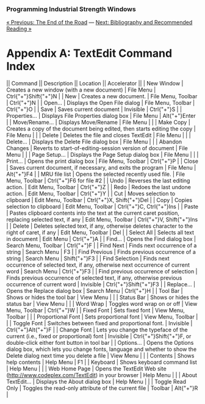 ### Programming Industrial Strength Windows
[« Previous: The End of the Road](Chapter-21-—-The-End-of-the-Road) — [Next: Bibliography and Recommended Reading »](Appendix-B-—-Bibliography-and-Recommended-Reading)
# Appendix A: TextEdit Command Index

|| Command || Description || Location || Accelerator ||
| New Window | Creates a new window (with a new document) | File Menu | Ctrl{"+"}Shift{"+"}N |
| New | Creates a new document. | File Menu, Toolbar | Ctrl{"+"}N |
| Open... | Displays the Open File dialog | File Menu, Toolbar | Ctrl{"+"}O |
| Save | Saves current document | Invisible | Ctrl{"+"}S |
| Properties... | Displays File Properties dialog box | File Menu | Alt{"+"}Enter |
| Move/Rename... | Displays Move/Rename | File Menu |  |
| Make Copy | Creates a copy of the document being edited, then starts editing the copy | File Menu |  |
| Delete | Deletes the file and closes TextEdit | File Menu |  |
| Delete... | Displays the Delete File dialog box | File Menu |  |
| Abandon Changes | Reverts to start-of-editing-session version of document | File Menu |  |
| Page Setup... | Displays the Page Setup dialog box | File Menu |  |
| Print... | Opens the print dialog box | File Menu, Toolbar | Ctrl{"+"}P |
| Close | Saves current document, if necessary, and exits the program | File Menu | Alt{"+"}F4 |
| MRU file list | Opens the selected recently used file. | File Menu, Toolbar | Ctrl{"+"}F6 for file #2 |
| Undo | Reverses the last editing action. | Edit Menu, Toolbar | Ctrl{"+"}Z |
| Redo | Redoes the last undone action. | Edit Menu, Toolbar | Ctrl{"+"}Y |
| Cut | Moves selection to clipboard | Edit Menu, Toolbar | Ctrl{"+"}X, Shift{"+"}Del |
| Copy | Copies selection to clipboard | Edit Menu, Toolbar | Ctrl{"+"}C, Ctrl{"+"}Ins |
| Paste | Pastes clipboard contents into the text at the current caret position, replacing selected text, if any | Edit Menu, Toolbar | Ctrl{"+"}V, Shift{"+"}Ins |
| Delete | Deletes selected text, if any, otherwise deletes character to the right of caret, if any | Edit Menu, Toolbar | Del |
| Select All | Selects all text in document | Edit Menu | Ctrl{"+"}A |
| Find... | Opens the Find dialog box | Search Menu, Toolbar | Ctrl{"+"}F |
| Find Next | Finds next occurrence of a string | Search Menu | F3 |
| Find Previous | Finds previous occurrence of a string | Search Menu | Shift{"+"}F3 |
| Find Selection | Finds next occurrence of selected text, if any, otherwise next occurrence of current word | Search Menu | Ctrl{"+"}F3 |
| Find previous occurrence of selection | Finds previous occurrence of selected text, if any, otherwise previous occurrence of current word | Invisible | Ctrl{"+"}Shift{"+"}F3 |
| Replace... | Opens the Replace dialog box | Search Menu | Ctrl{"+"}H |
| Tool Bar | Shows or hides the tool bar | View Menu |  |
| Status Bar | Shows or hides the status bar | View Menu |  |
| Word Wrap | Toggles word wrap on or off | View Menu, Toolbar | Ctrl{"+"}W |
| Fixed Font | Sets fixed font | View Menu, Toolbar |  |
| Proportional Font | Sets proportional font | View Menu, Toolbar |  |
| Toggle Font | Switches between fixed and proportional font. | Invisible | Ctrl{"+"}Alt{"+"}F |
| Change Font | Lets you change the typeface of the current (i.e., fixed or proportional) font | Invisible | Ctrl{"+"}Shift{"+"}F, or double-click either font button in tool bar |
| Options... | Opens the Options dialog box, which lets you change fonts, language and whether to show the Delete dialog next time you delete a file | View Menu |  |
| Contents | Shows help contents | Help Menu | F1 |
| Keyboard | Shows keyboard command list | Help Menu |  |
| Web Home Page | Opens the TextEdit Web site (http://www.codeplex.com/TextEdit) in your browser | Help Menu |  |
| About TextEdit... | Displays the About dialog box | Help Menu |  |
| Toggle Read Only | Toggles the read-only attribute of the current file | Toolbar | Alt{"+"}R |
